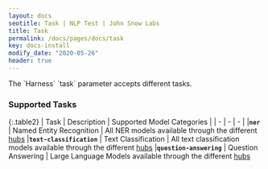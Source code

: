 ```yaml
---
layout: docs
seotitle: Task | NLP Test | John Snow Labs
title: Task
permalink: /docs/pages/docs/task
key: docs-install
modify_date: "2020-05-26"
header: true
---
```


<div class="main-docs" markdown="1"><div class="h3-box" markdown="1">
The `Harness` `task` parameter accepts different tasks.

### Supported Tasks

{:.table2}
| Task  | Description | Supported Model Categories |
| - | - | - |
|**`ner`** | Named Entity Recognition | All NER models available through the different [hubs](https://nlptest.org/docs/pages/docs/hub)
|**`text-classification`** | Text Classification | All text classification models available through the different [hubs](https://nlptest.org/docs/pages/docs/hub)
|**`question-answering`** | Question Answering | Large Language Models available through the different [hubs](https://nlptest.org/docs/pages/docs/hub)

</div><div class="h3-box" markdown="1">


</div></div>